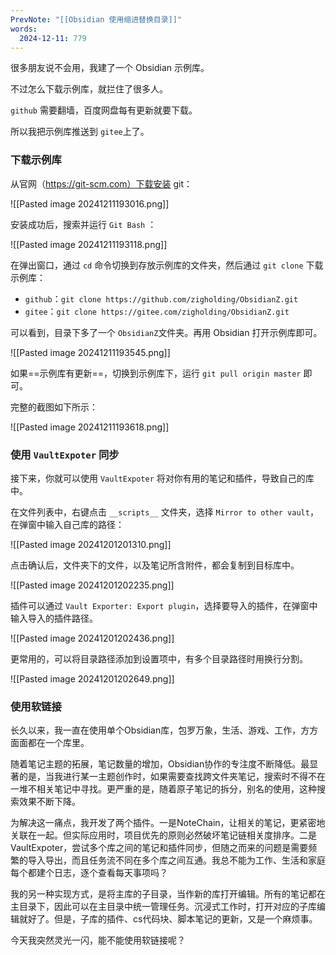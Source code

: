 ```yaml
---
PrevNote: "[[Obsidian 使用缩进替换目录]]"
words:
  2024-12-11: 779
---
```



很多朋友说不会用，我建了一个 Obsidian 示例库。

不过怎么下载示例库，就拦住了很多人。

`github` 需要翻墙，百度网盘每有更新就要下载。

所以我把示例库推送到 `gitee`上了。

### 下载示例库

从官网（https://git-scm.com）下载安装 git：

![[Pasted image 20241211193016.png]]

安装成功后，搜索并运行 `Git Bash` ：

![[Pasted image 20241211193118.png]]

在弹出窗口，通过 `cd` 命令切换到存放示例库的文件夹，然后通过 `git clone` 下载示例库：
- `github`：`git clone https://github.com/zigholding/ObsidianZ.git`
- `gitee`：`git clone https://gitee.com/zigholding/ObsidianZ.git`

可以看到，目录下多了一个 `ObsidianZ`文件夹。再用 Obsidian 打开示例库即可。

![[Pasted image 20241211193545.png]]

如果==示例库有更新==，切换到示例库下，运行 `git pull origin master` 即可。

完整的截图如下所示：

![[Pasted image 20241211193618.png]]

### 使用 `VaultExpoter` 同步

接下来，你就可以使用 `VaultExpoter` 将对你有用的笔记和插件，导致自己的库中。

在文件列表中，右键点击 `__scripts__` 文件夹，选择 `Mirror to other vault`，在弹窗中输入自己库的路径：


![[Pasted image 20241201201310.png]]

点击确认后，文件夹下的文件，以及笔记所含附件，都会复制到目标库中。

![[Pasted image 20241201202235.png]]

插件可以通过 `Vault Exporter: Export plugin`，选择要导入的插件，在弹窗中输入导入的插件路径。

![[Pasted image 20241201202436.png]]

更常用的，可以将目录路径添加到设置项中，有多个目录路径时用换行分割。

![[Pasted image 20241201202649.png]]
### 使用软链接


长久以来，我一直在使用单个Obsidian库，包罗万象，生活、游戏、工作，方方面面都在一个库里。

随着笔记主题的拓展，笔记数量的增加，Obsidian协作的专注度不断降低。最显著的是，当我进行某一主题创作时，如果需要查找跨文件夹笔记，搜索时不得不在一堆不相关笔记中寻找。更严重的是，随着原子笔记的拆分，别名的使用，这种搜索效果不断下降。

为解决这一痛点，我开发了两个插件。一是NoteChain，让相关的笔记，更紧密地关联在一起。但实际应用时，项目优先的原则必然破坏笔记链相关度排序。二是VaultExpoter，尝试多个库之间的笔记和插件同步，但随之而来的问题是需要频繁的导入导出，而且任务流不同在多个库之间互通。我总不能为工作、生活和家庭每个都建个日志，逐个查看每天事项吗？

我的另一种实现方式，是将主库的子目录，当作新的库打开编辑。所有的笔记都在主目录下，因此可以在主目录中统一管理任务。沉浸式工作时，打开对应的子库编辑就好了。但是，子库的插件、cs代码块、脚本笔记的更新，又是一个麻烦事。

今天我突然灵光一闪，能不能使用软链接呢？


